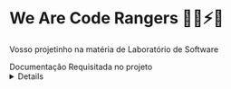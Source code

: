 # We Are Code Rangers 🦸‍♂️⚡🤖

Vosso projetinho na matéria de Laboratório de Software

<summary>Documentação Requisitada no projeto</summary>
<details>
  
  - [ ] Requisitos de Sistema
  - [ ] Histórias de Usuário
  - [ ] Casos de Uso
  - [ ] System Design

</details>
